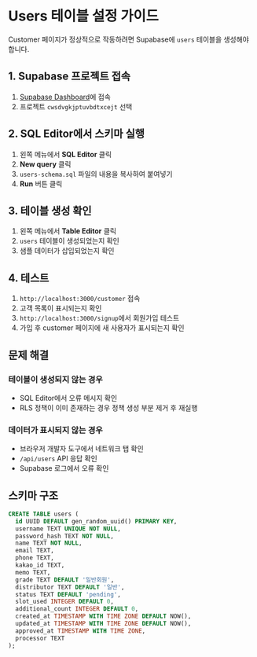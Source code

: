 # Users 테이블 설정 가이드

Customer 페이지가 정상적으로 작동하려면 Supabase에 `users` 테이블을 생성해야 합니다.

## 1. Supabase 프로젝트 접속

1. [Supabase Dashboard](https://supabase.com/dashboard)에 접속
2. 프로젝트 `cwsdvgkjptuvbdtxcejt` 선택

## 2. SQL Editor에서 스키마 실행

1. 왼쪽 메뉴에서 **SQL Editor** 클릭
2. **New query** 클릭
3. `users-schema.sql` 파일의 내용을 복사하여 붙여넣기
4. **Run** 버튼 클릭

## 3. 테이블 생성 확인

1. 왼쪽 메뉴에서 **Table Editor** 클릭
2. `users` 테이블이 생성되었는지 확인
3. 샘플 데이터가 삽입되었는지 확인

## 4. 테스트

1. `http://localhost:3000/customer` 접속
2. 고객 목록이 표시되는지 확인
3. `http://localhost:3000/signup`에서 회원가입 테스트
4. 가입 후 customer 페이지에 새 사용자가 표시되는지 확인

## 문제 해결

### 테이블이 생성되지 않는 경우
- SQL Editor에서 오류 메시지 확인
- RLS 정책이 이미 존재하는 경우 정책 생성 부분 제거 후 재실행

### 데이터가 표시되지 않는 경우
- 브라우저 개발자 도구에서 네트워크 탭 확인
- `/api/users` API 응답 확인
- Supabase 로그에서 오류 확인

## 스키마 구조

```sql
CREATE TABLE users (
  id UUID DEFAULT gen_random_uuid() PRIMARY KEY,
  username TEXT UNIQUE NOT NULL,
  password_hash TEXT NOT NULL,
  name TEXT NOT NULL,
  email TEXT,
  phone TEXT,
  kakao_id TEXT,
  memo TEXT,
  grade TEXT DEFAULT '일반회원',
  distributor TEXT DEFAULT '일반',
  status TEXT DEFAULT 'pending',
  slot_used INTEGER DEFAULT 0,
  additional_count INTEGER DEFAULT 0,
  created_at TIMESTAMP WITH TIME ZONE DEFAULT NOW(),
  updated_at TIMESTAMP WITH TIME ZONE DEFAULT NOW(),
  approved_at TIMESTAMP WITH TIME ZONE,
  processor TEXT
);
```
